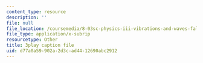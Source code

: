 ```yaml
---
content_type: resource
description: ''
file: null
file_location: /coursemedia/8-03sc-physics-iii-vibrations-and-waves-fall-2016/d77a0a59902a2d3cad4412690abc2912_I0YACDaY-ww.srt
file_type: application/x-subrip
resourcetype: Other
title: 3play caption file
uid: d77a0a59-902a-2d3c-ad44-12690abc2912
---
```

